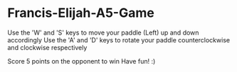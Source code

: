 # Francis-Elijah-A5-Game

Use the 'W' and 'S' keys to move your paddle (Left) up and down accordingly
Use the 'A' and 'D' keys to rotate your paddle counterclockwise and clockwise respectively

Score 5 points on the opponent to win
Have fun! :)